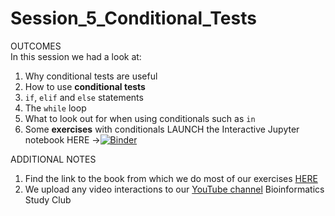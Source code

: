 # Session_5_Conditional_Tests

OUTCOMES
<br>
In this session we had a look at:

1. Why conditional tests are useful 
2. How to use **conditional tests**
3. `if`, `elif` and `else` statements
4. The `while` loop
5. What to look out for when using conditionals such as `in`
6. Some **exercises** with conditionals
LAUNCH the Interactive Jupyter notebook HERE ->[![Binder](https://mybinder.org/badge_logo.svg)](https://mybinder.org/v2/gh/Bioinformatics-studyclub/Session_5_Conditional_Tests/main?filepath=Conditional_Tests_notes.ipynb)

ADDITIONAL NOTES
1. Find the link to the book from which we do most of our exercises [HERE](https://ia800602.us.archive.org/18/items/PythonForBiologists./Python%20for%20Biologists..pdf)
2. We upload any video interactions to our [YouTube channel](https://www.youtube.com/channel/UC_ZRbI2d7dtskvXzohhO7Sw/playlists) Bioinformatics Study Club

